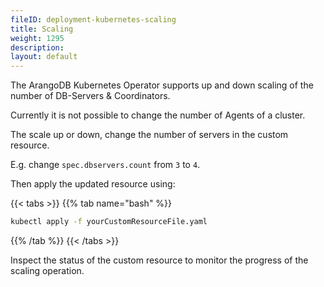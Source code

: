 ```yaml
---
fileID: deployment-kubernetes-scaling
title: Scaling
weight: 1295
description: 
layout: default
---
```

The ArangoDB Kubernetes Operator supports up and down scaling of
the number of DB-Servers & Coordinators.

Currently it is not possible to change the number of
Agents of a cluster.

The scale up or down, change the number of servers in the custom
resource.

E.g. change `spec.dbservers.count` from `3` to `4`.

Then apply the updated resource using:

{{< tabs >}}
{{% tab name="bash" %}}
```bash
kubectl apply -f yourCustomResourceFile.yaml
```
{{% /tab %}}
{{< /tabs >}}

Inspect the status of the custom resource to monitor
the progress of the scaling operation.
